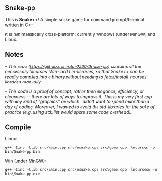 ## Snake-pp

This is **Snake++**! A simple snake game for command prompt/terminal written in C++.

It is minimalistically cross-platform: currently Windows (under MinGW) and Linux.

## Notes

*- This repo (https://github.com/alar0330/Snake-pp) contains all the neccessary 'ncurses' Win- and Lin-libraries, so that Snake++ can be readily compiled into a binary without needing to fetch/install 'ncurses' libraries manually.*

*- This code is a proof of concept, rather then elegance, efficiency, or cleanness -- there are lots of ways to improve it. This is my very first app with any kind of "graphics" an which I didn't want to spend more than a day of coding. Moreover, I wanted to avoid the std-libraries for the sake of practice (e.g. using std::list would spare some code overhead).*

## Compile

Linux:
```
g++ -Iinc -Llib src/main.cpp src/nsnake.cpp src/game.cpp -lncurses -o bin/Snake-pp.bin
```

Win (under MinGW):
```
g++ -Iinc -Llib src\main.cpp src\nsnake.cpp src\game.cpp -lncursesw -o bin\Snake-pp.exe
```
